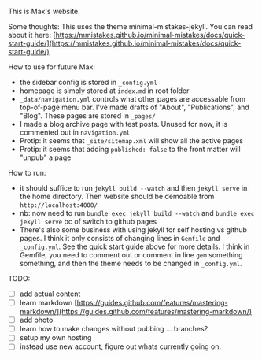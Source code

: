 This is Max's website.

Some thoughts:
This uses the theme minimal-mistakes-jekyll.
You can read about it here:
[https://mmistakes.github.io/minimal-mistakes/docs/quick-start-guide/](https://mmistakes.github.io/minimal-mistakes/docs/quick-start-guide/)

How to use for future Max:
- the sidebar config is stored in `_config.yml`
- homepage is simply stored at `index.md` in root folder
- `_data/navigation.yml` controls what other pages are accessable from top-of-page menu bar. I've made drafts of "About", "Publications", and "Blog". These pages are stored in `_pages/`
- I made a blog archive page with test posts. Unused for now, it is commented out in `navigation.yml`
- Protip: it seems that `_site/sitemap.xml` will show all the active pages
- Protip: it seems that adding `published: false` to the front matter will "unpub" a page

How to run:
- it should suffice to run `jekyll build --watch` and then `jekyll serve` in the home directory. Then website should be demoable from `http://localhost:4000/`
- nb: now need to run `bundle exec jekyll build --watch` and `bundle exec jekyll serve` bc of switch to github pages
- There's also some business with using jekyll for self hosting vs github pages. I think it only consists of changing lines in `Gemfile` and `_config.yml`. See the quick start guide above for more details. I think in Gemfile, you need to comment out or comment in line `gem` something something, and then the theme needs to be changed in `_config.yml`.


TODO:
- [ ] add actual content
- [ ] learn markdown [https://guides.github.com/features/mastering-markdown/](https://guides.github.com/features/mastering-markdown/)
- [ ] add photo
- [ ] learn how to make changes without pubbing ... branches?
- [ ] setup my own hosting
- [ ] instead use new account, figure out whats currently going on.
